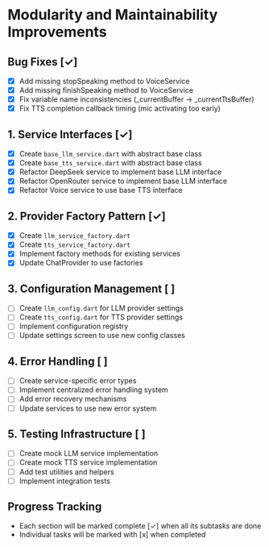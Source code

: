 # Modularity and Maintainability Improvements

## Bug Fixes [✓]
- [x] Add missing stopSpeaking method to VoiceService
- [x] Add missing finishSpeaking method to VoiceService
- [x] Fix variable name inconsistencies (_currentBuffer -> _currentTtsBuffer)
- [x] Fix TTS completion callback timing (mic activating too early)

## 1. Service Interfaces [✓]
- [x] Create `base_llm_service.dart` with abstract base class
- [x] Create `base_tts_service.dart` with abstract base class
- [x] Refactor DeepSeek service to implement base LLM interface
- [x] Refactor OpenRouter service to implement base LLM interface
- [x] Refactor Voice service to use base TTS interface

## 2. Provider Factory Pattern [✓]
- [x] Create `llm_service_factory.dart`
- [x] Create `tts_service_factory.dart`
- [x] Implement factory methods for existing services
- [x] Update ChatProvider to use factories

## 3. Configuration Management [ ]
- [ ] Create `llm_config.dart` for LLM provider settings
- [ ] Create `tts_config.dart` for TTS provider settings
- [ ] Implement configuration registry
- [ ] Update settings screen to use new config classes

## 4. Error Handling [ ]
- [ ] Create service-specific error types
- [ ] Implement centralized error handling system
- [ ] Add error recovery mechanisms
- [ ] Update services to use new error system

## 5. Testing Infrastructure [ ]
- [ ] Create mock LLM service implementation
- [ ] Create mock TTS service implementation
- [ ] Add test utilities and helpers
- [ ] Implement integration tests

## Progress Tracking
- Each section will be marked complete [✓] when all its subtasks are done
- Individual tasks will be marked with [x] when completed